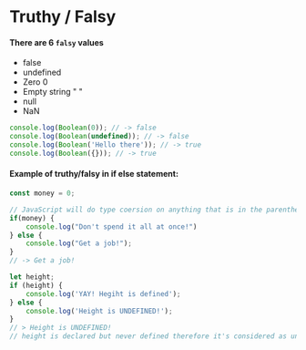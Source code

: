 # Truthy / Falsy

#### There are 6 `falsy` values

* false
* undefined
* Zero 0
* Empty string " "
* null
* NaN

```javascript
console.log(Boolean(0)); // -> false
console.log(Boolean(undefined)); // -> false
console.log(Boolean('Hello there')); // -> true
console.log(Boolean({})); // -> true
```

#### Example of truthy/falsy in if else statement:

```javascript
const money = 0;

// JavaScript will do type coersion on anything that is in the parenthesis
if(money) {
    console.log("Don't spend it all at once!")
} else {
    console.log("Get a job!");
}
// -> Get a job!
```

```javascript
let height;
if (height) {
    console.log('YAY! Hegiht is defined');
} else {
    console.log('Height is UNDEFINED!');
}
// > Height is UNDEFINED!
// height is declared but never defined therefore it's considered as undefined
```
